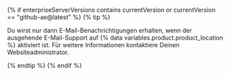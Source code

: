 {% if enterpriseServerVersions contains currentVersion or currentVersion == "github-ae@latest" %}
  {% tip %}

  Du wirst nur dann E-Mail-Benachrichtigungen erhalten, wenn der ausgehende E-Mail-Support auf {% data variables.product.product_location %} aktiviert ist. Für weitere Informationen kontaktiere Deinen Websiteadministrator.

  {% endtip %}
{% endif %}
